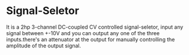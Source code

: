 # Signal-Seletor

It is a 2hp 3-channel DC-coupled CV controlled signal-seletor, input any signal between +-10V and you can output any one of the three inputs.there's an attenuator at the output for manually controlling the amplitude of the output signal.

